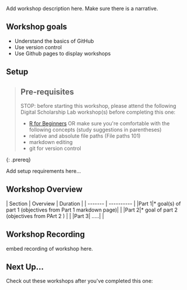---
---



Add workshop description here. Make sure there is a narrative. 

## Workshop goals
- Understand the basics of GitHub
- Use version control 
- Use Github pages to display workshops

## Setup 

> ## Pre-requisites
> STOP: before starting this workshop, please attend the following Digital Scholarship Lab workshop(s) before completing this one:
> * [R for Beginners](https://researchguides.uic.edu/hub/workshops)
> OR make sure you're comfortable with the following concepts (study suggestions in parentheses)
> * relative and absolute file paths (File paths 101)
> * markdown editing
> * git for version control
> 
{: .prereq}

Add setup requirements here...

## Workshop Overview 

| Section    | Overview | Duration |
| ------- | ---------- |
|Part 1|* goal(s) of part 1 (objectives from Part 1 markdown page)| | 
|Part 2|* goal of part 2 (objectives from PArt 2 ) | | 
|Part 3| .....| | 


## Workshop Recording

embed recording of workshop here.

## Next Up...
Check out these workshops after you've completed this one:

